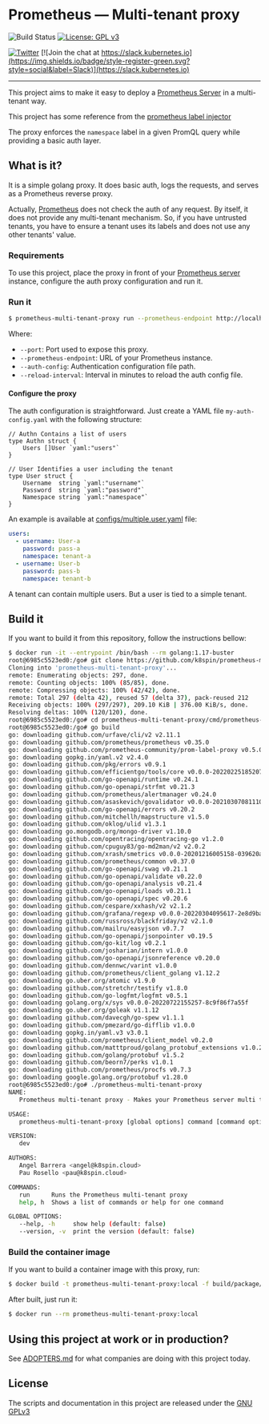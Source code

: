 # Prometheus — Multi-tenant proxy

![Build Status](https://action-badges.now.sh/k8spin/prometheus-multi-tenant-proxy)
[![License: GPL v3](https://img.shields.io/badge/License-GPLv3-blue.svg)](https://www.gnu.org/licenses/gpl-3.0)

[![Twitter](https://img.shields.io/twitter/url/https/twitter.com/k8spin.svg?style=social&label=Follow%20%40k8spin)](https://twitter.com/k8spin)
[![Join the chat at https://slack.kubernetes.io](https://img.shields.io/badge/style-register-green.svg?style=social&label=Slack)](https://slack.kubernetes.io)

------

This project aims to make it easy to deploy a [Prometheus Server](https://github.com/prometheus/prometheus)
in a multi-tenant way.

This project has some reference from the [prometheus label injector](https://github.com/prometheus-community/prom-label-proxy)

The proxy enforces the `namespace` label in a given PromQL query while providing a basic auth layer.

## What is it?

It is a simple golang proxy. It does basic auth, logs the requests, and serves as a Prometheus reverse proxy.

Actually, [Prometheus](https://github.com/prometheus/prometheus) does not check the auth of any request.
By itself, it does not provide any multi-tenant mechanism. So, if you have untrusted tenants,
you have to ensure a tenant uses its labels and does not use any other tenants' value.

### Requirements

To use this project, place the proxy in front of your [Prometheus server](https://github.com/prometheus/prometheus)
instance, configure the auth proxy configuration and run it.

### Run it

```bash
$ prometheus-multi-tenant-proxy run --prometheus-endpoint http://localhost:9090 --port 9091 --auth-config ./my-auth-config.yaml --reload-interval=5
```

Where:

- `--port`: Port used to expose this proxy.
- `--prometheus-endpoint`: URL of your Prometheus instance.
- `--auth-config`: Authentication configuration file path.
- `--reload-interval`: Interval in minutes to reload the auth config file.

#### Configure the proxy

The auth configuration is straightforward. Just create a YAML file `my-auth-config.yaml` with the following structure:

```golang
// Authn Contains a list of users
type Authn struct {
	Users []User `yaml:"users"`
}

// User Identifies a user including the tenant
type User struct {
	Username  string `yaml:"username"`
	Password  string `yaml:"password"`
	Namespace string `yaml:"namespace"`
}
```

An example is available at [configs/multiple.user.yaml](configs/multiple.user.yaml) file:

```yaml
users:
  - username: User-a
    password: pass-a
    namespace: tenant-a
  - username: User-b
    password: pass-b
    namespace: tenant-b
```

A tenant can contain multiple users. But a user is tied to a simple tenant.

## Build it

If you want to build it from this repository, follow the instructions bellow:

```bash
$ docker run -it --entrypoint /bin/bash --rm golang:1.17-buster
root@6985c5523ed0:/go# git clone https://github.com/k8spin/prometheus-multi-tenant-proxy.git
Cloning into 'prometheus-multi-tenant-proxy'...
remote: Enumerating objects: 297, done.
remote: Counting objects: 100% (85/85), done.
remote: Compressing objects: 100% (42/42), done.
remote: Total 297 (delta 42), reused 57 (delta 37), pack-reused 212
Receiving objects: 100% (297/297), 209.10 KiB | 376.00 KiB/s, done.
Resolving deltas: 100% (120/120), done.
root@6985c5523ed0:/go# cd prometheus-multi-tenant-proxy/cmd/prometheus-multi-tenant-proxy/
root@6985c5523ed0:/go# go build
go: downloading github.com/urfave/cli/v2 v2.11.1
go: downloading github.com/prometheus/prometheus v0.35.0
go: downloading github.com/prometheus-community/prom-label-proxy v0.5.0
go: downloading gopkg.in/yaml.v2 v2.4.0
go: downloading github.com/pkg/errors v0.9.1
go: downloading github.com/efficientgo/tools/core v0.0.0-20220225185207-fe763185946b
go: downloading github.com/go-openapi/runtime v0.24.1
go: downloading github.com/go-openapi/strfmt v0.21.3
go: downloading github.com/prometheus/alertmanager v0.24.0
go: downloading github.com/asaskevich/govalidator v0.0.0-20210307081110-f21760c49a8d
go: downloading github.com/go-openapi/errors v0.20.2
go: downloading github.com/mitchellh/mapstructure v1.5.0
go: downloading github.com/oklog/ulid v1.3.1
go: downloading go.mongodb.org/mongo-driver v1.10.0
go: downloading github.com/opentracing/opentracing-go v1.2.0
go: downloading github.com/cpuguy83/go-md2man/v2 v2.0.2
go: downloading github.com/xrash/smetrics v0.0.0-20201216005158-039620a65673
go: downloading github.com/prometheus/common v0.37.0
go: downloading github.com/go-openapi/swag v0.21.1
go: downloading github.com/go-openapi/validate v0.22.0
go: downloading github.com/go-openapi/analysis v0.21.4
go: downloading github.com/go-openapi/loads v0.21.1
go: downloading github.com/go-openapi/spec v0.20.6
go: downloading github.com/cespare/xxhash/v2 v2.1.2
go: downloading github.com/grafana/regexp v0.0.0-20220304095617-2e8d9baf4ac2
go: downloading github.com/russross/blackfriday/v2 v2.1.0
go: downloading github.com/mailru/easyjson v0.7.7
go: downloading github.com/go-openapi/jsonpointer v0.19.5
go: downloading github.com/go-kit/log v0.2.1
go: downloading github.com/josharian/intern v1.0.0
go: downloading github.com/go-openapi/jsonreference v0.20.0
go: downloading github.com/dennwc/varint v1.0.0
go: downloading github.com/prometheus/client_golang v1.12.2
go: downloading go.uber.org/atomic v1.9.0
go: downloading github.com/stretchr/testify v1.8.0
go: downloading github.com/go-logfmt/logfmt v0.5.1
go: downloading golang.org/x/sys v0.0.0-20220722155257-8c9f86f7a55f
go: downloading go.uber.org/goleak v1.1.12
go: downloading github.com/davecgh/go-spew v1.1.1
go: downloading github.com/pmezard/go-difflib v1.0.0
go: downloading gopkg.in/yaml.v3 v3.0.1
go: downloading github.com/prometheus/client_model v0.2.0
go: downloading github.com/matttproud/golang_protobuf_extensions v1.0.2-0.20181231171920-c182affec369
go: downloading github.com/golang/protobuf v1.5.2
go: downloading github.com/beorn7/perks v1.0.1
go: downloading github.com/prometheus/procfs v0.7.3
go: downloading google.golang.org/protobuf v1.28.0
root@6985c5523ed0:/go# ./prometheus-multi-tenant-proxy
NAME:
   Prometheus multi-tenant proxy - Makes your Prometheus server multi tenant

USAGE:
   prometheus-multi-tenant-proxy [global options] command [command options] [arguments...]

VERSION:
   dev

AUTHORS:
   Angel Barrera <angel@k8spin.cloud>
   Pau Rosello <pau@k8spin.cloud>

COMMANDS:
   run      Runs the Prometheus multi-tenant proxy
   help, h  Shows a list of commands or help for one command

GLOBAL OPTIONS:
   --help, -h     show help (default: false)
   --version, -v  print the version (default: false)
```

### Build the container image

If you want to build a container image with this proxy, run:

```bash
$ docker build -t prometheus-multi-tenant-proxy:local -f build/package/Dockerfile .
```

After built, just run it:

```bash
$ docker run --rm prometheus-multi-tenant-proxy:local
```

## Using this project at work or in production?

See [ADOPTERS.md](ADOPTERS.md) for what companies are doing with this project today.

## License

The scripts and documentation in this project are released under the [GNU GPLv3](LICENSE)
